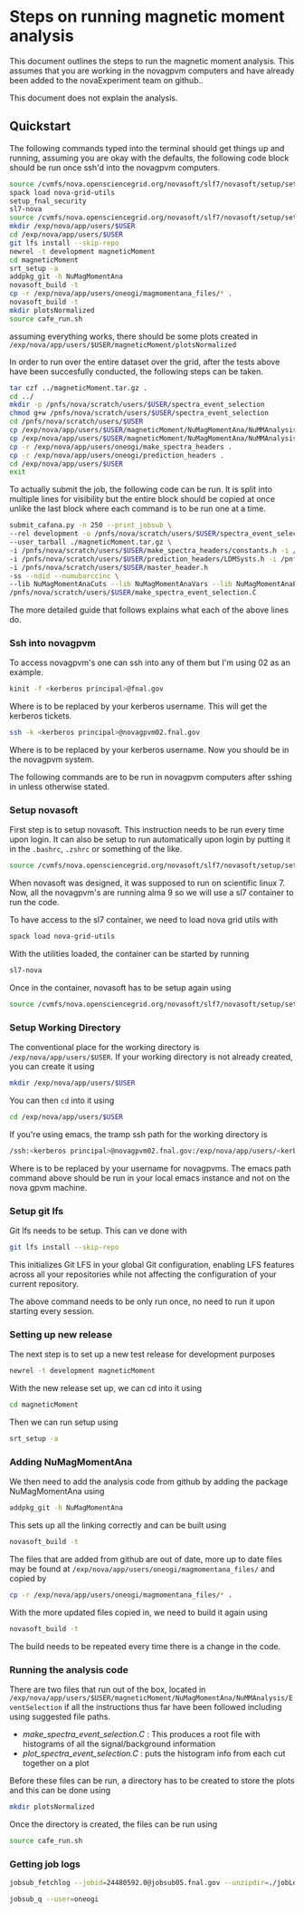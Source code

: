 # Steps on running magnetic moment analysis

This document outlines the steps to run the magnetic moment analysis.
This assumes that you are working in the novagpvm computers and have already been added to the novaExperiment team on github..

This document does not explain the analysis.

## Quickstart

The following commands typed into the terminal should get things up and running, assuming you are okay with the defaults, the following code block should be run once ssh'd into the novagpvm computers.

```bash
source /cvmfs/nova.opensciencegrid.org/novasoft/slf7/novasoft/setup/setup_nova.sh
spack load nova-grid-utils
setup_fnal_security
sl7-nova
source /cvmfs/nova.opensciencegrid.org/novasoft/slf7/novasoft/setup/setup_nova.sh
mkdir /exp/nova/app/users/$USER
cd /exp/nova/app/users/$USER
git lfs install --skip-repo
newrel -t development magneticMoment
cd magneticMoment
srt_setup -a 
addpkg_git -h NuMagMomentAna
novasoft_build -t
cp -r /exp/nova/app/users/oneogi/magmomentana_files/* .
novasoft_build -t
mkdir plotsNormalized
source cafe_run.sh
```

assuming everything works, there should be some plots created in 
`/exp/nova/app/users/$USER/magneticMoment/plotsNormalized`

In order to run over the entire dataset over the grid, after the tests above have been succesfully conducted, the following steps can be taken.

```bash
tar czf ../magneticMoment.tar.gz .
cd ../
mkdir -p /pnfs/nova/scratch/users/$USER/spectra_event_selection
chmod g+w /pnfs/nova/scratch/users/$USER/spectra_event_selection
cd /pnfs/nova/scratch/users/$USER
cp /exp/nova/app/users/$USER/magneticMoment/NuMagMomentAna/NuMMAnalysis/EventSelection/make_spectra_event_selection.C .
cp /exp/nova/app/users/$USER/magneticMoment/NuMagMomentAna/NuMMAnalysis/master_header.h .
cp -r /exp/nova/app/users/oneogi/make_spectra_headers .
cp -r /exp/nova/app/users/oneogi/prediction_headers .
cd /exp/nova/app/users/$USER
exit
```

To actually submit the job, the following code can be run.
It is split into multiple lines for visibility but the entire block should be copied at once unlike the last block where each command is to be run one at a time.

 ```bash
submit_cafana.py -n 250 --print_jobsub \
--rel development -o /pnfs/nova/scratch/users/$USER/spectra_event_selection \
--user_tarball ./magneticMoment.tar.gz \
-i /pnfs/nova/scratch/users/$USER/make_spectra_headers/constants.h -i /pnfs/nova/scratch/users/$USER/make_spectra_headers/NuMMCuts.h -i /pnfs/nova/scratch/users/$USER/make_spectra_headers/NuoneCuts.h -i /pnfs/nova/scratch/users/$USER/make_spectra_headers/NuoneHistAxis.h -i /pnfs/nova/scratch/users/$USER/make_spectra_headers/NuoneVars.h -i /pnfs/nova/scratch/users/$USER/make_spectra_headers/NuoneWeights.h \
-i /pnfs/nova/scratch/users/$USER/prediction_headers/LDMSysts.h -i /pnfs/nova/scratch/users/$USER/prediction_headers/NDPredictionSingleElectron.h -i /pnfs/nova/scratch/users/$USER/prediction_headers/OscCalcSingleElectron.h \
-i /pnfs/nova/scratch/users/$USER/master_header.h
-ss --ndid --numubarccinc \
--lib NuMagMomentAnaCuts --lib NuMagMomentAnaVars --lib NuMagMomentAnaPrediction --lib NuMagMomentAnaSysts \
/pnfs/nova/scratch/users/$USER/make_spectra_event_selection.C
```

The more detailed guide that follows explains what each of the above lines do.

### Ssh into novagpvm

To access novagpvm's  one can ssh into any of them but I'm using 02 as an example.

```bash
kinit -f <kerberos principal>@fnal.gov
```

Where  <kerberos principal> is to be replaced by your kerberos username.
This will get the kerberos tickets.

```bash
ssh -k <kerberos principal>@novagpvm02.fnal.gov
```

Where  <kerberos principal> is to be replaced by your kerberos username.
Now you should be in the novagpvm system.

The following commands are to be run in novagpvm computers after sshing in unless otherwise stated.

### Setup novasoft
First step is to setup novasoft. 
This instruction needs to be run every time upon login.
It can also be setup to run automatically upon login by putting it in the `.bashrc`, `.zshrc` or something of the like.

```bash
source /cvmfs/nova.opensciencegrid.org/novasoft/slf7/novasoft/setup/setup_nova.sh
```

When novasoft was designed, it was supposed to run on scientific linux 7.
Now, all the novagpvm's are running alma 9 so we will use a sl7 container to run the code.

To have access to the sl7 container, we need to load nova grid utils  with 

```bash
spack load nova-grid-utils
```

With the utilities loaded, the container can be started by running

```bash
sl7-nova
```

Once in the container, novasoft has to be setup again using

```bash
source /cvmfs/nova.opensciencegrid.org/novasoft/slf7/novasoft/setup/setup_nova.sh
```

### Setup Working Directory

The conventional place for the working directory is `/exp/nova/app/users/$USER`.
If your working directory is not already created, you can create it using 

```bash
mkdir /exp/nova/app/users/$USER
```

You can then `cd` into it using 

```bash
cd /exp/nova/app/users/$USER
```

If you're using emacs, the tramp ssh path for the working directory is

```bash
/ssh:<kerberos principal>@novagpvm02.fnal.gov:/exp/nova/app/users/<kerberos principal>
```

Where <kerberos principal> is to be replaced by your username for novagpvms.
The emacs path command above should be run in your local emacs instance and not on the nova gpvm machine.

### Setup git lfs

Git lfs needs to be setup.
This can ve done with 

```bash
git lfs install --skip-repo
```

This initializes Git LFS in your global Git configuration, enabling LFS features across all your repositories while not affecting the configuration of your current repository.

The above command needs to be only run once, no need to run it upon starting every session.

### Setting up new release

The next step is to set up a new test release for development purposes

```bash
newrel -t development magneticMoment
```

With the new release set up, we can cd into it using 

```bash
cd magneticMoment
```

Then we can run setup using

```bash
srt_setup -a 
```

### Adding NuMagMomentAna

We then need to add the analysis code from github by adding the package NuMagMomentAna using

```bash 
addpkg_git -h NuMagMomentAna
```

This sets up all the linking correctly and  can be built using

```bash 
novasoft_build -t
```

The files that are added from github are out of date, more up to date files may be found at `/exp/nova/app/users/oneogi/magmomentana_files/` and copied by

```bash
cp -r /exp/nova/app/users/oneogi/magmomentana_files/* .
```

With the more updated files copied in, we need to build it again using

```bash 
novasoft_build -t
```

The build needs to be repeated every time there is a change in the code.

### Running the analysis code 

There are two files that run out of the box, located in `/exp/nova/app/users/$USER/magneticMoment/NuMagMomentAna/NuMMAnalysis/EventSelection` if all the instructions thus far have been followed including using suggested file paths. 

- *make_spectra_event_selection.C* : This produces a root file with histograms of all the signal/background information
- *plot_spectra_event_selection.C* : puts the histogram info from each cut together on a plot

Before these files can be run, a directory has to be created to store the plots and this can be done using

```bash
mkdir plotsNormalized
```

Once the directory is created, the files can be run using 

```bash
source cafe_run.sh
```

### Getting job logs

```bash
jobsub_fetchlog --jobid=24480592.0@jobsub05.fnal.gov --unzipdir=./jobLogs
```

```bash
jobsub_q --user=oneogi
```

